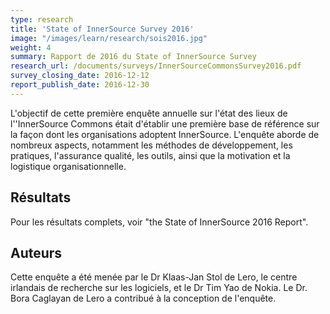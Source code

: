 ```yaml
---
type: research
title: 'State of InnerSource Survey 2016'
image: "/images/learn/research/sois2016.jpg"
weight: 4
summary: Rapport de 2016 du State of InnerSource Survey
research_url: /documents/surveys/InnerSourceCommonsSurvey2016.pdf
survey_closing_date: 2016-12-12
report_publish_date: 2016-12-30
---
```


L'objectif de cette première enquête annuelle sur l'état des lieux de l''InnerSource Commons était d'établir une première base de référence sur la façon dont les organisations adoptent InnerSource. L'enquête aborde de nombreux aspects, notamment les méthodes de développement, les pratiques, l'assurance qualité, les outils, ainsi que la motivation et la logistique organisationnelle.

## Résultats
Pour les résultats complets, voir "the State of InnerSource 2016 Report".

## Auteurs
Cette enquête a été menée par le Dr Klaas-Jan Stol de Lero, le centre irlandais de recherche sur les logiciels, et le Dr Tim Yao de Nokia. Le Dr. Bora Caglayan de Lero a contribué à la conception de l'enquête.
